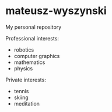# mateusz-wyszynski
My personal repository

Professional interests:
 - robotics
 - computer graphics
 - mathematics
 - physics

Private interests:
- tennis
- skiing
- meditation



